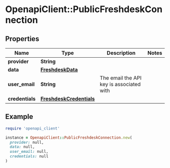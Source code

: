 # OpenapiClient::PublicFreshdeskConnection

## Properties

| Name | Type | Description | Notes |
| ---- | ---- | ----------- | ----- |
| **provider** | **String** |  |  |
| **data** | [**FreshdeskData**](FreshdeskData.md) |  |  |
| **user_email** | **String** | The email the API key is associated with |  |
| **credentials** | [**FreshdeskCredentials**](FreshdeskCredentials.md) |  |  |

## Example

```ruby
require 'openapi_client'

instance = OpenapiClient::PublicFreshdeskConnection.new(
  provider: null,
  data: null,
  user_email: null,
  credentials: null
)
```

